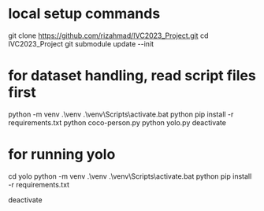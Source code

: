 # local setup commands
git clone https://github.com/rizahmad/IVC2023_Project.git
cd IVC2023_Project
git submodule update --init

# for dataset handling, read script files first
python -m venv .\venv
.\venv\Scripts\activate.bat
python pip install -r requirements.txt
python coco-person.py
python yolo.py
deactivate

# for running yolo
cd yolo
python -m venv .\venv
.\venv\Scripts\activate.bat
python pip install -r requirements.txt

deactivate
